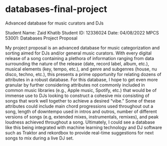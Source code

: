 # databases-final-project
Advanced database for music curators and DJs


Student Name: Zaid Khatib
Student ID: 12336024
Date: 04/08/2022
MPCS 53001: Databases
Project Proposal

My project proposal is an advanced database for music categorization and sorting aimed for DJs and/or general music 
curators. With every digital release of a song containing a plethora of information ranging from data surrounding the 
nature of the release (date, record label, album, etc.), musical elements (key, tempo, etc.), and genre and subgenres 
(house, nu disco, techno, etc.), this presents a prime opportunity for relating dozens of attributes in a robust database. 
For this database, I hope to get even more granular by further considering attributes not commonly included in common music 
libraries (e.g., Apple music, Spotify, etc.) that would be of immense use to DJs looking to construct a cohesive mix 
consisting of songs that work well together to achieve a desired “vibe.” Some of these attributes could include main chord 
progressions used throughout out a song, length of downtempo used in intros and outros, number of different versions of 
songs (e.g, extended mixes, instrumentals, remixes), and peak loudness achieved throughout a song. Ultimately, I could see 
a database like this being integrated with machine learning technology and DJ software such as Traktor and rekordbox to 
provide real-time suggestions for next songs to mix during a live DJ set.

